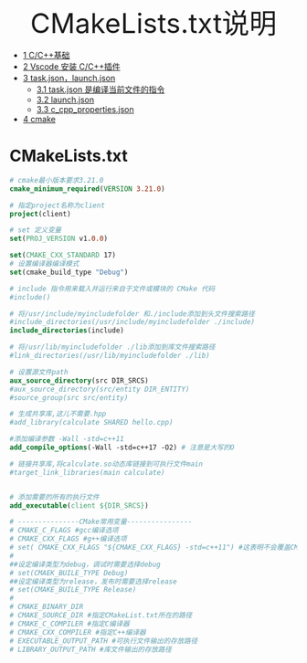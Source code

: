 
<div align='center' ><font size='50'>CMakeLists.txt说明</font></div>

- [1 C/C++基础](#1-cc基础)
- [2 Vscode 安装 C/C++插件](#2-vscode-安装-cc插件)
- [3 task.json，launch.json](#3-taskjsonlaunchjson)
  - [3.1 task.json 是编译当前文件的指令](#31-taskjson-是编译当前文件的指令)
  - [3.2 launch.json](#32-launchjson)
  - [3.3 c_cpp_properties.json](#33-c_cpp_propertiesjson)
- [4 cmake](#4-cmake)

# CMakeLists.txt

```cmake
# cmake最小版本要求3.21.0
cmake_minimum_required(VERSION 3.21.0)

# 指定project名称为client
project(client)

# set 定义变量
set(PROJ_VERSION v1.0.0)

set(CMAKE_CXX_STANDARD 17)
# 设置编译器编译模式
set(cmake_build_type "Debug")

# include 指令用来载入并运行来自于文件或模块的 CMake 代码
#include()

# 将/usr/include/myincludefolder 和./include添加到头文件搜索路径
#include_directories(/usr/include/myincludefolder ./include)
include_directories(include)

# 将/usr/lib/myincludefolder ./lib添加到库文件搜索路径
#link_directories(/usr/lib/myincludefolder ./lib)

# 设置源文件path
aux_source_directory(src DIR_SRCS)
#aux_source_directory(src/entity DIR_ENTITY)
#source_group(src src/entity)

# 生成共享库,这儿不需要.hpp
#add_library(calculate SHARED hello.cpp)

#添加编译参数 -Wall -std=c++11
add_compile_options(-Wall -std=c++17 -O2) # 注意是大写的O

# 链接共享库,将calculate.so动态库链接到可执行文件main
#target_link_libraries(main calculate)


# 添加需要的所有的执行文件
add_executable(client ${DIR_SRCS})

# ---------------CMake常用变量----------------
# CMAKE_C_FLAGS #gcc编译选项
# CMAKE_CXX_FLAGS #g++编译选项
# set( CMAKE_CXX_FLAGS "${CMAKE_CXX_FLAGS} -std=c++11") #这表明不会覆盖CMAKE_CXX_FLAGS，而是在它后面追加-std=c++11这个编译选项
#
##设定编译类型为debug，调试时需要选择debug
# set(CMAEK_BUILE_TYPE Debug)
##设定编译类型为release，发布时需要选择release
# set(CMAKE_BUILE_TYPE Release)
#
# CMAKE_BINARY_DIR
# CMAKE_SOURCE_DIR #指定CMakeList.txt所在的路径
# CMAKE_C_COMPILER #指定C编译器
# CMAKE_CXX_COMPILER #指定C++编译器
# EXECUTABLE_OUTPUT_PATH #可执行文件输出的存放路径
# LIBRARY_OUTPUT_PATH #库文件输出的存放路径

```
